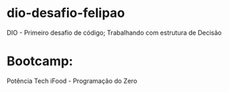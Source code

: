 # dio-desafio-felipao
DIO - Primeiro desafio de código; Trabalhando com estrutura de Decisão 

# Bootcamp:
Potência Tech iFood - Programação do Zero
